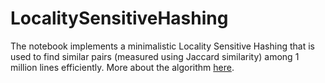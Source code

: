 # LocalitySensitiveHashing

The notebook implements a minimalistic Locality Sensitive Hashing that is used to find similar pairs (measured using Jaccard similarity) among 1 million lines efficiently. More about the algorithm [here](https://en.wikipedia.org/wiki/Locality-sensitive_hashing).

